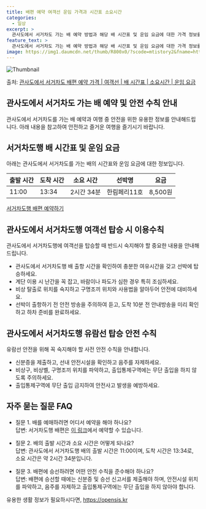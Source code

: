 ```yaml
---
title: 배편 예약 여객선 운임 가격과 시간표 소요시간
categories:
  - 일상
excerpt: >
  관사도에서 서거차도 가는 배 예약 방법과 해당 배 시간표 및 운임 요금에 대한 가격 정보를 안내 드리겠습니다. 안전하고 재밋는 서거차도행 여행을 위해 아래 정보 참고하시기 바랍니다. 서거차도행 배편 예약하기 👈 클릭관사도에서 서거차도행 배 시간표출발 시간도착 시간소요 시간선박명요금11:0013:342시간 34분한림페리11호8,500원서거차도행 배편 예약하기 👈 클릭관사도에서 서거차도행 여객선 탑승 시 이용수칙해양 여행을 즐기기 위해 반드시 숙지해야 할 여객선 탑승 시 이용수칙을 소개합니다. 중요한 내용 관사도에서 서거차도행 배 출항 시간을 확인하여 충분한 여유시간을 갖고 선박에 탑승하세요. 계단 이용 시 난간을 잡고 난간을 꼭 잡고 이용하며, 바람이나 파도가 심한 경우에는 특히 조심하세요. 비상상황 대비..
feature_text: >
  관사도에서 서거차도 가는 배 예약 방법과 해당 배 시간표 및 운임 요금에 대한 가격 정보를 안내 드리겠습니다. 안전하고 재밋는 서거차도행 여행을 위해 아래 정보 참고하시기 바랍니다. 서거차도행 배편 예약하기 👈 클릭관사도에서 서거차도행 배 시간표출발 시간도착 시간소요 시간선박명요금11:0013:342시간 34분한림페리11호8,500원서거차도행 배편 예약하기 👈 클릭관사도에서 서거차도행 여객선 탑승 시 이용수칙해양 여행을 즐기기 위해 반드시 숙지해야 할 여객선 탑승 시 이용수칙을 소개합니다. 중요한 내용 관사도에서 서거차도행 배 출항 시간을 확인하여 충분한 여유시간을 갖고 선박에 탑승하세요. 계단 이용 시 난간을 잡고 난간을 꼭 잡고 이용하며, 바람이나 파도가 심한 경우에는 특히 조심하세요. 비상상황 대비..
image: https://img1.daumcdn.net/thumb/R800x0/?scode=mtistory2&fname=https%3A%2F%2Fblog.kakaocdn.net%2Fdn%2FcUesKf%2FbtsHG7XpNFc%2FUelDMDNeQVzvuANfQrvylK%2Fimg.jpg
---
```


![Thumbnail](https://img1.daumcdn.net/thumb/R800x0/?scode=mtistory2&fname=https%3A%2F%2Fblog.kakaocdn.net%2Fdn%2FcUesKf%2FbtsHG7XpNFc%2FUelDMDNeQVzvuANfQrvylK%2Fimg.jpg)

<p>출처: <a href="https://opensis.kr/entry/%EA%B4%80%EC%82%AC%EB%8F%84%EC%97%90%EC%84%9C-%EC%84%9C%EA%B1%B0%EC%B0%A8%EB%8F%84-%EB%B0%B0%ED%8E%B8-%EC%98%88%EC%95%BD-%EA%B0%80%EA%B2%A9-%EC%97%AC%EA%B0%9D%EC%84%A0-%EB%B0%B0-%EC%8B%9C%EA%B0%84%ED%91%9C-%EC%86%8C%EC%9A%94%EC%8B%9C%EA%B0%84-%EC%9A%B4%EC%9E%84-%EC%9A%94%EA%B8%88" rel="dofollow">관사도에서 서거차도 배편 예약 가격 | 여객선 | 배 시간표 | 소요시간 | 운임 요금</a> </p>

## 관사도에서 서거차도 가는 배 예약 및 안전 수칙 안내

관사도에서 서거차도를 가는 배 예약과 여행 중 안전을 위한 유용한 정보를 안내해드립니다. 아래 내용을 참고하여 안전하고 즐거운 여행을
즐기시기 바랍니다.

## 서거차도행 배 시간표 및 운임 요금

아래는 관사도에서 서거차도를 가는 배의 시간표와 운임 요금에 대한 정보입니다.

**출발 시간** | **도착 시간** | **소요 시간** | **선박명** | **요금**  
---|---|---|---|---  
11:00 | 13:34 | 2시간 34분 | 한림페리11호 | 8,500원  
  
[서거차도행 배편 예약하기](https://example.com)

## 관사도에서 서거차도행 여객선 탑승 시 이용수칙

관사도에서 서거차도행에 여객선을 탑승할 때 반드시 숙지해야 할 중요한 내용을 안내해드립니다.

  * 관사도에서 서거차도행 배 출항 시간을 확인하여 충분한 여유시간을 갖고 선박에 탑승하세요.
  * 계단 이용 시 난간을 꼭 잡고, 바람이나 파도가 심한 경우 특히 조심하세요.
  * 비상 탈출로 위치를 숙지하고 구명조끼 위치와 사용법을 알아두어 안전에 대비하세요.
  * 선박이 출항하기 전 안전 방송을 주의하여 듣고, 도착 10분 전 안내방송을 미리 확인하고 하차 준비를 완료하세요.

## 관사도에서 서거차도행 유람선 탑승 안전 수칙

유람선 안전을 위해 꼭 숙지해야 할 사전 안전 수칙을 안내합니다.

  * 신분증을 제출하고, 선내 안전시설을 확인하고 음주를 자제하세요.
  * 비상구, 비상벨, 구명조끼 위치를 파악하고, 출입통제구역에는 무단 출입을 하지 않도록 주의하세요.
  * 출입통제구역에 무단 출입 금지하여 안전사고 발생을 예방하세요.

## 자주 묻는 질문 FAQ

  * 질문 1. 배를 예매하려면 어디서 예약을 해야 하나요?   
답변: 서거차도행 배편은 [이 링크](https://example.com)에서 예약할 수 있습니다.

  * 질문 2. 배의 출발 시간과 소요 시간은 어떻게 되나요?   
답변: 관사도에서 서거차도행 배의 출발 시간은 11:00이며, 도착 시간은 13:34로, 소요 시간은 약 2시간 34분입니다.

  * 질문 3. 배편에 승선하려면 어떤 안전 수칙을 준수해야 하나요?   
답변: 배편에 승선할 때에는 신분증 및 승선 신고서를 제출해야 하며, 안전시설 위치를 파악하고, 음주를 자제하고 출입통제구역에는 무단 출입을
하지 않아야 합니다.



 

유용한 생활 정보가 필요하시다면, <a href="https://opensis.kr" rel="dofollow">https://opensis.kr</a>


